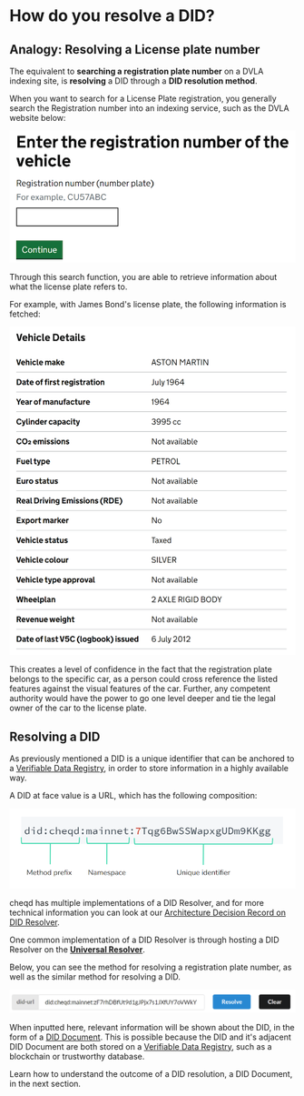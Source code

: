 # How do you resolve a DID?

## Analogy: Resolving a License plate number

The equivalent to **searching a registration plate number** on a DVLA indexing site, is **resolving** a DID through a **DID resolution method**.

When you want to search for a License Plate registration, you generally search the Registration number into an indexing service, such as the DVLA website below:

![Image showing the DVLA license plate number index and search service](<../../../.gitbook/assets/DVLA License plate registry search.png>)

Through this search function, you are able to retrieve information about what the license plate refers to.

For example, with James Bond's license plate, the following information is fetched:

![Indexed information about James Bond's DB5](<../../../.gitbook/assets/James Bond DB5 registry details.png>)

This creates a level of confidence in the fact that the registration plate belongs to the specific car, as a person could cross reference the listed features against the visual features of the car. Further, any competent authority would have the power to go one level deeper and tie the legal owner of the car to the license plate.

## Resolving a DID

As previously mentioned a DID is a unique identifier that can be anchored to a [Verifiable Data Registry](what-is-a-verifiable-data-registry.md), in order to store information in a highly available way.

A DID at face value is a URL, which has the following composition:

![DID URL syntax and composition](<../../../.gitbook/assets/DID URL syntax.png>)

cheqd has multiple implementations of a DID Resolver, and for more technical information you can look at our [Architecture Decision Record on DID Resolver](https://docs.cheqd.io/identity/architecture/adr-list/adr-003-did-resolver).

One common implementation of a DID Resolver is through hosting a DID Resolver on the [**Universal Resolver**](https://dev.uniresolver.io/).

Below, you can see the method for resolving a registration plate number, as well as the similar method for resolving a DID.

![Two images showing the similarities between a License plate lookup and a DID lookup service](<../../../.gitbook/assets/DID cheqd universal resolver.png>)

When inputted here, relevant information will be shown about the DID, in the form of a [DID Document](what-is-a-did-document.md). This is possible because the DID and it's adjacent DID Document are both stored on a [Verifiable Data Registry](what-is-a-verifiable-data-registry.md), such as a blockchain or trustworthy database.

Learn how to understand the outcome of a DID resolution, a DID Document, in the next section.
